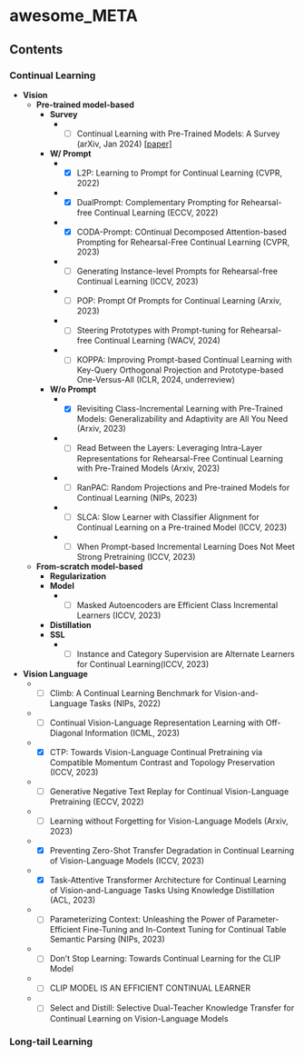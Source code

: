 # awesome_META

## Contents

### Continual Learning

- **Vision**
  - **Pre-trained model-based**
    - **Survey**
      - -[ ] Continual Learning with Pre-Trained Models: A Survey (arXiv, Jan 2024) [[paper]](https://arxiv.org/abs/2401.16386)
    - **W/ Prompt**
      - -[x] L2P: Learning to Prompt for Continual Learning (CVPR, 2022) 
      - -[x] DualPrompt: Complementary Prompting for Rehearsal-free Continual Learning (ECCV, 2022) 
      - -[x] CODA-Prompt: COntinual Decomposed Attention-based Prompting for Rehearsal-Free Continual Learning (CVPR, 2023) 
      - -[ ] Generating Instance-level Prompts for Rehearsal-free Continual Learning (ICCV, 2023)
      - -[ ] POP: Prompt Of Prompts for Continual Learning (Arxiv, 2023)
      - -[ ] Steering Prototypes with Prompt-tuning for Rehearsal-free Continual Learning (WACV, 2024)
      - -[ ] KOPPA: Improving Prompt-based Continual Learning with Key-Query Orthogonal Projection and Prototype-based One-Versus-All (ICLR, 2024, underreview)
    - **W/o Prompt**
      - -[x] Revisiting Class-Incremental Learning with Pre-Trained Models: Generalizability and Adaptivity are All You Need (Arxiv, 2023)
      - -[ ] Read Between the Layers: Leveraging Intra-Layer Representations for Rehearsal-Free Continual Learning with Pre-Trained Models (Arxiv, 2023)
      - -[ ] RanPAC: Random Projections and Pre-trained Models for Continual Learning (NIPs, 2023)
      - -[ ] SLCA: Slow Learner with Classifier Alignment for Continual Learning on a Pre-trained Model (ICCV, 2023)
      - -[ ] When Prompt-based Incremental Learning Does Not Meet Strong Pretraining (ICCV, 2023)
  - **From-scratch model-based**
    - **Regularization**
    - **Model**
      - -[ ] Masked Autoencoders are Efficient Class Incremental Learners (ICCV, 2023) 
    - **Distillation**
    - **SSL**
      - -[ ] Instance and Category Supervision are Alternate Learners for Continual Learning(ICCV, 2023)
- **Vision Language**
  - -[ ] Climb: A Continual Learning Benchmark for Vision-and-Language Tasks (NIPs, 2022)
  - -[ ] Continual Vision-Language Representation Learning with Off-Diagonal Information (ICML, 2023)
  - -[x] CTP: Towards Vision-Language Continual Pretraining via Compatible Momentum Contrast and Topology Preservation (ICCV, 2023)
  - -[ ] Generative Negative Text Replay for Continual Vision-Language Pretraining (ECCV, 2022)
  - -[ ] Learning without Forgetting for Vision-Language Models (Arxiv, 2023)
  - -[x] Preventing Zero-Shot Transfer Degradation in Continual Learning of Vision-Language Models (ICCV, 2023)
  - -[x] Task-Attentive Transformer Architecture for Continual Learning of Vision-and-Language Tasks Using Knowledge Distillation (ACL, 2023)
  - -[ ] Parameterizing Context: Unleashing the Power of Parameter-Efficient Fine-Tuning and In-Context Tuning for Continual Table Semantic Parsing (NIPs, 2023)
  - -[ ] Don’t Stop Learning: Towards Continual Learning for the CLIP Model
  - -[ ] CLIP MODEL IS AN EFFICIENT CONTINUAL LEARNER
  - -[ ] Select and Distill: Selective Dual-Teacher Knowledge Transfer for Continual Learning on Vision-Language Models
    
### Long-tail Learning

